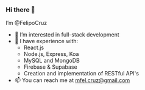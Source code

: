 ### Hi there 👋

I’m @FelipoCruz
- 👀 I’m interested in full-stack development
- 🌱 I have experience with:
  - React.js
  - Node.js, Express, Koa
  - MySQL and MongoDB
  - Firebase & Supabase
  - Creation and implementation of RESTful API's
- 📫 You can reach me at mfel.cruz@gmail.com
